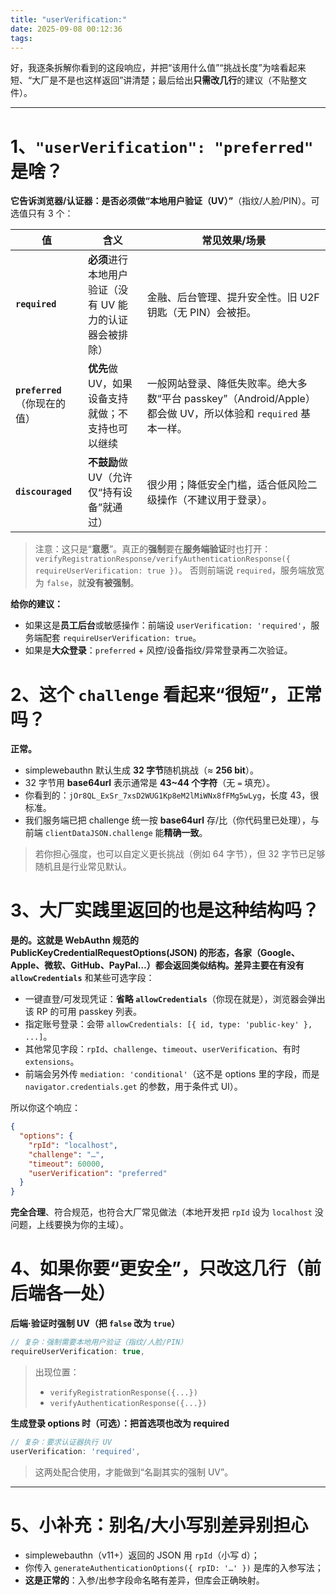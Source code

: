 ```yaml
---
title: "userVerification:"
date: 2025-09-08 00:12:36
tags:
---
```


好，我逐条拆解你看到的这段响应，并把“该用什么值”“挑战长度”为啥看起来短、“大厂是不是也这样返回”讲清楚；最后给出**只需改几行**的建议（不贴整文件）。

---

# 1、`"userVerification": "preferred"` 是啥？

**它告诉浏览器/认证器：是否必须做“本地用户验证（UV）”**（指纹/人脸/PIN）。可选值只有 3 个：

| 值                            | 含义                                                     | 常见效果/场景                                                                                                |
| ----------------------------- | -------------------------------------------------------- | ------------------------------------------------------------------------------------------------------------ |
| **`required`**                | **必须**进行本地用户验证（没有 UV 能力的认证器会被排除） | 金融、后台管理、提升安全性。旧 U2F 钥匙（无 PIN）会被拒。                                                    |
| **`preferred`**（你现在的值） | **优先**做 UV，如果设备支持就做；不支持也可以继续        | 一般网站登录、降低失败率。绝大多数“平台 passkey”（Android/Apple）都会做 UV，所以体验和 `required` 基本一样。 |
| **`discouraged`**             | **不鼓励**做 UV（允许仅“持有设备”就通过）                | 很少用；降低安全门槛，适合低风险二级操作（不建议用于登录）。                                                 |

> 注意：这只是“**意愿**”。真正的**强制**要在**服务端验证**时也打开：
> `verifyRegistrationResponse/verifyAuthenticationResponse({ requireUserVerification: true })`。
> 否则前端说 `required`，服务端放宽为 `false`，就**没有被强制**。

**给你的建议：**

- 如果这是**员工后台**或敏感操作：前端设 `userVerification: 'required'`，服务端配套 `requireUserVerification: true`。
- 如果是**大众登录**：`preferred` + 风控/设备指纹/异常登录再二次验证。

# 2、这个 `challenge` 看起来“很短”，正常吗？

**正常。**

- simplewebauthn 默认生成 **32 字节**随机挑战（≈ **256 bit**）。
- 32 字节用 **base64url** 表示通常是 **43\~44 个字符**（无 `=` 填充）。
- 你看到的：`jOr8QL_ExSr_7xsD2WUG1Kp8eM2lMiWNx8fFMg5wLyg`，长度 43，很标准。
- 我们服务端已把 challenge 统一按 **base64url** 存/比（你代码里已处理），与前端 `clientDataJSON.challenge` 能**精确一致**。

> 若你担心强度，也可以自定义更长挑战（例如 64 字节），但 32 字节已足够随机且是行业常见默认。

# 3、大厂实践里返回的也是这种结构吗？

**是的。**这就是 WebAuthn 规范的 **PublicKeyCredentialRequestOptions(JSON)** 的形态，各家（Google、Apple、微软、GitHub、PayPal…）都会返回类似结构。差异主要在**有没有 `allowCredentials`** 和某些可选字段：

- 一键直登/可发现凭证：**省略 `allowCredentials`**（你现在就是），浏览器会弹出该 RP 的可用 passkey 列表。
- 指定账号登录：会带 `allowCredentials: [{ id, type: 'public-key' }, ...]`。
- 其他常见字段：`rpId`、`challenge`、`timeout`、`userVerification`、有时 `extensions`。
- 前端会另外传 `mediation: 'conditional'`（这不是 options 里的字段，而是 `navigator.credentials.get` 的参数，用于条件式 UI）。

所以你这个响应：

```json
{
  "options": {
    "rpId": "localhost",
    "challenge": "…",
    "timeout": 60000,
    "userVerification": "preferred"
  }
}
```

**完全合理**、符合规范，也符合大厂常见做法（本地开发把 `rpId` 设为 `localhost` 没问题，上线要换为你的主域）。

# 4、如果你要“更安全”，只改这几行（前后端各一处）

**后端·验证时强制 UV（把 `false` 改为 `true`）**

```ts
// 复杂：强制需要本地用户验证（指纹/人脸/PIN）
requireUserVerification: true,
```

> 出现位置：
>
> - `verifyRegistrationResponse({...})`
> - `verifyAuthenticationResponse({...})`

**生成登录 options 时（可选）：把首选项也改为 required**

```ts
// 复杂：要求认证器执行 UV
userVerification: 'required',
```

> 这两处配合使用，才能做到“名副其实的强制 UV”。

---

# 5、小补充：别名/大小写别差异别担心

- simplewebauthn（v11+）返回的 JSON 用 `rpId`（小写 d）；
- 你传入 `generateAuthenticationOptions({ rpID: '…' })` 是库的入参写法；
- **这是正常的**：入参/出参字段命名略有差异，但库会正确映射。
